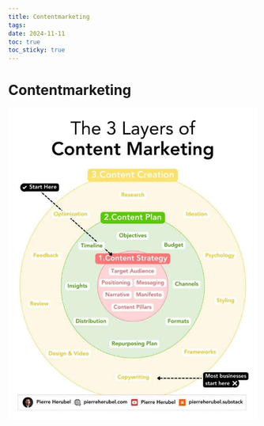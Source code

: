 ```yaml
---
title: Contentmarketing
tags: 
date: 2024-11-11
toc: true
toc_sticky: true
---
```


# Contentmarketing

![](../_asset/2024-10-13-contentmarketing_image_1.jpeg)